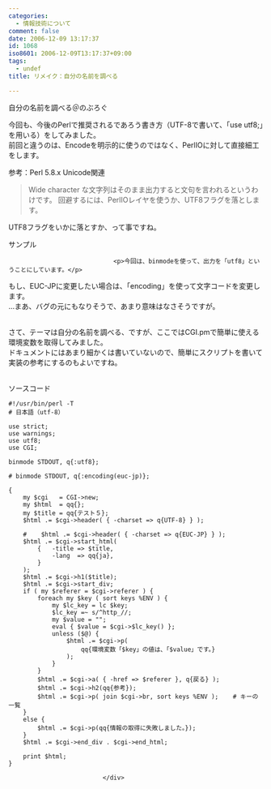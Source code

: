 ```yaml
---
categories:
  - 情報技術について
comment: false
date: 2006-12-09 13:17:37
id: 1068
iso8601: 2006-12-09T13:17:37+09:00
tags:
  - undef
title: リメイク：自分の名前を調べる

---
```


<div class="entry-body">
                                 <p>自分の名前を調べる＠のぶろぐ</p>

<p>今回も、今後のPerlで推奨されるであろう書き方（UTF-8で書いて、「use utf8;」を用いる）をしてみました。<br />前回と違うのは、Encodeを明示的に使うのではなく、PerlIOに対して直接細工をします。</p>

<p>参考：Perl 5.8.x Unicode関連</p>

<blockquote>Wide character な文字列はそのまま出力すると文句を言われるというわけです。
回避するには、PerlIOレイヤを使うか、UTF8フラグを落とします。 </blockquote>

<p>UTF8フラグをいかに落とすか、って事ですね。</p>

<p>サンプル</p>
                              
                                 <p>今回は、binmodeを使って、出力を「utf8」ということにしています。</p>

<p>もし、EUC-JPに変更したい場合は、「encoding」を使って文字コードを変更します。<br />
…まあ、バグの元にもなりそうで、あまり意味はなさそうですが。</p>

<p><br />
さて、テーマは自分の名前を調べる、ですが、ここではCGI.pmで簡単に使える環境変数を取得してみました。<br />
ドキュメントにはあまり細かくは書いていないので、簡単にスクリプトを書いて実装の参考にするのもよいですね。</p>

<p><br />
ソースコード</p>

<pre><code>#!/usr/bin/perl -T
# 日本語（utf-8）

use strict;
use warnings;
use utf8;
use CGI;

binmode STDOUT, q{:utf8};

# binmode STDOUT, q{:encoding(euc-jp)};

{
    my $cgi   = CGI-&gt;new;
    my $html  = qq{};
    my $title = qq{テスト５};
    $html .= $cgi-&gt;header( { -charset =&gt; q{UTF-8} } );

    #    $html .= $cgi-&gt;header( { -charset =&gt; q{EUC-JP} } );
    $html .= $cgi-&gt;start_html(
        {   -title =&gt; $title,
            -lang  =&gt; qq{ja},
        }
    );
    $html .= $cgi-&gt;h1($title);
    $html .= $cgi-&gt;start_div;
    if ( my $referer = $cgi-&gt;referer ) {
        foreach my $key ( sort keys %ENV ) {
            my $lc_key = lc $key;
            $lc_key =~ s/^http_//;
            my $value = "";
            eval { $value = $cgi-&gt;$lc_key() };
            unless ($@) {
                $html .= $cgi-&gt;p(
                    qq{環境変数「$key」の値は、「$value」です。}
                );
            }
        }
        $html .= $cgi-&gt;a( { -href =&gt; $referer }, q{戻る} );
        $html .= $cgi-&gt;h2(qq{参考});
        $html .= $cgi-&gt;p( join $cgi-&gt;br, sort keys %ENV );    # キーの一覧
    }
    else {
        $html .= $cgi-&gt;p(qq{情報の取得に失敗しました。});
    }
    $html .= $cgi-&gt;end_div . $cgi-&gt;end_html;

    print $html;
}</code></pre>
                              </div>
    	